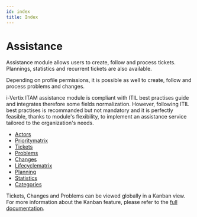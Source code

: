 ```yaml
---
id: index
title: Index
---
```


# Assistance

Assistance module allows users to create, follow and process tickets.
Plannings, statistics and recurrent tickets are also available.

Depending on profile permissions, it is possible as well to create,
follow and process problems and changes.

i-Vertix ITAM assistance module is compliant with ITIL best practises guide and
integrates therefore some fields normalization. However, following ITIL
best practises is recommanded but not mandatory and it is perfectly
feasible, thanks to module's flexibility, to implement an assistance
service tailored to the organization's needs.

- [Actors](/asset-management/modules/assistance/actors)
- [Prioritymatrix](/asset-management/modules/assistance/prioritymatrix)
- [Tickets](/asset-management/modules/assistance/tickets)
- [Problems](/asset-management/modules/assistance/problems)
- [Changes](/asset-management/modules/assistance/changes)
- [Lifecyclematrix](/asset-management/modules/assistance/lifecyclematrix)
- [Planning](/asset-management/modules/assistance/planning)
- [Statistics](/asset-management/modules/assistance/statistics)
- [Categories](/asset-management/modules/assistance/categories)

Tickets, Changes and Problems can be viewed globally in a Kanban view.
For more information about the Kanban feature, please refer to the
[full documentation](../../modules/overview/kanban).
